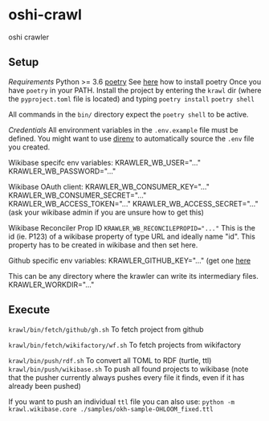 # oshi-crawl

oshi crawler

## Setup

_Requirements_
Python >= 3.6
[poetry](https://python-poetry.org)
See [here](https://python-poetry.org/docs/) how to install poetry
Once you have `poetry` in your PATH.
Install the project by entering the `krawl` dir (where the `pyproject.toml` file is located) and typing
`poetry install`
`poetry shell`

All commands in the `bin/` directory expect the `poetry shell` to be active.

_Credentials_
All environment variables in the `.env.example` file must be defined.
You might want to use [direnv](https://direnv.net/) to automatically source the `.env` file you created.

Wikibase specifc env variables:
KRAWLER_WB_USER="..."
KRAWLER_WB_PASSWORD="..."

Wikibase OAuth client:
KRAWLER_WB_CONSUMER_KEY="..."
KRAWLER_WB_CONSUMER_SECRET="..."
KRAWLER_WB_ACCESS_TOKEN="..."
KRAWLER_WB_ACCESS_SECRET="..."
(ask your wikibase admin if you are unsure how to get this)

Wikibase Reconciler Prop ID
`KRAWLER_WB_RECONCILEPROPID="..."`
This is the id (ie. P123) of a wikibase property of type URL and ideally name "id".
This property has to be created in wikibase and then set here.

Github specific env variables:
KRAWLER_GITHUB_KEY="..."
(get one [here](https://github.com/settings/tokens)

This can be any directory where the krawler can write its intermediary files.
KRAWLER_WORKDIR="..."

## Execute

`krawl/bin/fetch/github/gh.sh`
To fetch project from github

`krawl/bin/fetch/wikifactory/wf.sh`
To fetch projects from wikifactory

`krawl/bin/push/rdf.sh`
To convert all TOML to RDF (turtle, ttl)
`krawl/bin/push/wikibase.sh`
To push all found projects to wikibase
(note that the pusher currently always pushes every file it finds, even if it has already been pushed)

If you want to push an individual `ttl` file you can also use:
`python -m krawl.wikibase.core ./samples/okh-sample-OHLOOM_fixed.ttl`
